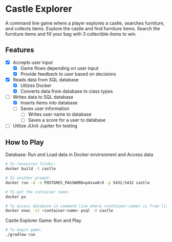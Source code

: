 # Castle Explorer

A command line game where a player explores a castle, searches furniture, and collects items.
Explore the castle and find furniture items.
Search the furniture items and fill your bag with 3 collectible items to win.

## Features
- [x] Accepts user input
    - [x] Game flows depending on user input
    - [x] Provide feedback to user based on decisions
- [x] Reads data from SQL database
    - [x] Utlizes Docker
    - [x] Converts data from database to class types
- [ ] Writes data to SQL database
    - [x] Inserts items into database
    - [ ] Saves user information
        - [ ] Writes user name to database
        - [ ] Saves a score for a user to database 
- [ ] Utilize JUnit Jupiter for testing

## How to Play

Database: Run and Load data in Docker environment and Access data
```bash
# In resources folder:
docker build -t castle

# In another prompt:
docker run -d -e POSTGRES_PASSWORD=p4ssw0rd -p 5432:5432 castle

# To get the container name:
docker ps

# To access database in command line where <container-name> is from list generated from above:
docker exec -it <container-name> psql -U castle
```

Castle Explorer Game: Run and Play
```bash
# To begin game:
./gradlew run
```